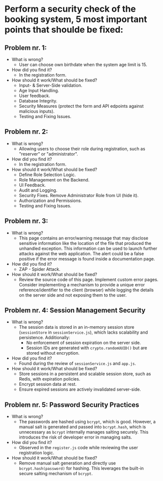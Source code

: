 # Perform a security check of the booking system, 5 most important points that shoulde be fixed:

## Problem nr. 1:
* What is wrong?
    * User can choose own birthdate when the system age limit is 15.
* How did you find it?
    * In the registration form.
* How should it work/What should be fixed?
    * Input- & Server-Side validation.
    * Age Input Handling.
    * User feedback.
    * Database Integrity.
    * Security Measures (protect the form and API edpoints against malicious inputs).
    * Testing and Fixing Issues.

## Problem nr. 2:
* What is wrong?
    * Allowing users to choose their role during registration, such as "reserver" or "administrator".
* How did you find it?
    * In the registration form.
* How should it work/What should be fixed?
    * Define Role Selection Logic.
    * Role Management on the Backend.
    * UI Feedback.
    * Audit and Logging.
    * Security Fixes. Remove Administrator Role from UI (hide it).
    * Authorization and Permissions.
    * Testing and Fixing Issues.

## Problem nr. 3:
* What is wrong?
    * This page contains an error/warning message that may disclose sensitive information like the location of the file that produced the unhandled exception. This information can be used to launch further attacks against the web application. The alert could be a false positive if the error message is found inside a documentation page.
* How did you find it?
    * ZAP - Spider Attack.
* How should it work/What should be fixed?
    * Review the source code of this page. Implement custom error pages. Consider implementing a mechanism to provide a unique error reference/identifier to the client (browser) while logging the details on the server side and not exposing them to the user.

## Problem nr. 4: Session Management Security
* What is wrong?
    * The session data is stored in an in-memory session store (`sessionStore` in `sessionService.js`), which lacks scalability and persistence. Additionally:
        * No enforcement of session expiration on the server side.
        * Session IDs are generated with `crypto.randomUUID()` but are stored without encryption.
* How did you find it?
    * Found during the review of `sessionService.js` and `app.js`.
* How should it work/What should be fixed?
    * Store sessions in a persistent and scalable session store, such as Redis, with expiration policies.
    * Encrypt session data at rest.
    * Ensure expired sessions are actively invalidated server-side.

## Problem nr. 5: Password Security Practices
* What is wrong?
    * The passwords are hashed using `bcrypt`, which is good. However, a manual salt is generated and passed into `bcrypt.hash`, which is unnecessary as `bcrypt` internally manages salting securely. This introduces the risk of developer error in managing salts.
* How did you find it?
    * Observed in the `register.js` code while reviewing the user registration logic.
* How should it work/What should be fixed?
    * Remove manual salt generation and directly use `bcrypt.hash(password)` for hashing. This leverages the built-in secure salting mechanism of `bcrypt`.